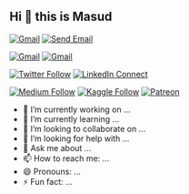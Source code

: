 ## Hi 👋 this is Masud

[![Gmail](https://img.shields.io/badge/Email-Me-blue?style=for-the-badge&logo=gmail)](mailto:masudurism@gmail.com)
[![Send Email](https://img.shields.io/badge/Email%20Me-Click%20Here-FF5733?style=for-the-badge&logo=gmail&logoColor=white)](mailto:your-email@example.com)

[![Gmail](https://img.shields.io/badge/%20-Send%20Mail-blue?logo=gmail&logoColor=ffffff)](mailto:harunurrashid47@hotmail.com)
[![Gmail](https://img.shields.io/badge/%20-Send%20Mail-blue?color=14171A&labelColor=ef5350&logo=gmail)](mailto:masudurism@hotmail.com?)

[![Twitter Follow](https://img.shields.io/badge/%20-Follow-black?color=14171A&labelColor=050404&logo=twitter&logoColor=#00acee)](https://twitter.com/harunurrashid97)
[![LinkedIn Connect](https://img.shields.io/badge/%20-Connect-black?color=14171A&labelColor=212121&logo=linkedin&logoColor=ffffff)](https://www.linkedin.com/in/harun-ur-rashid6647/)

[![Medium Follow](https://img.shields.io/badge/%20-Follow-black?color=14171A&labelColor=050404&logo=medium&logoColor=ffffff)](https://towardsdatascience.com/@harunurrashid97)
[![Kaggle Follow](https://img.shields.io/badge/%20-Follow-black?color=14171A&labelColor=37474f&logo=kaggle&logoColor=4fc3f7)](https://kaggle.com/harunshimanto)
[![Patreon](https://img.shields.io/badge/%20-Support-black?color=14171A&labelColor=04945c&logo=patreon&logoColor=ffffff)](https://www.patreon.com/harunurrashid)


- 🔭 I’m currently working on ...
- 🌱 I’m currently learning ...
- 👯 I’m looking to collaborate on ...
- 🤔 I’m looking for help with ...
- 💬 Ask me about ...
- 📫 How to reach me: ...
- 😄 Pronouns: ...
- ⚡ Fun fact: ...

